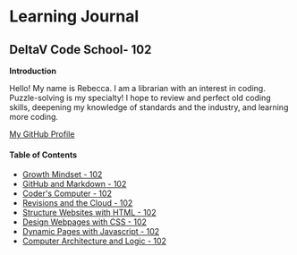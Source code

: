 # Learning Journal

## DeltaV Code School- 102

**Introduction**

Hello!  My name is Rebecca.  I am a librarian with an interest in coding.  Puzzle-solving is my specialty!  I hope to review and perfect old coding skills, deepening my knowledge of standards and the industry, and learning more coding.  

[My GitHub Profile](https://github.com/vernre01)


#### Table of Contents
- [Growth Mindset - 102](/Growth_Mindset.md)
- [GitHub and Markdown - 102](/MarkDownLesson.md)
- [Coder's Computer - 102](/Coders_Computer.md)
- [Revisions and the Cloud - 102](/Revision_and_the_Cloud.md)
- [Structure Websites with HTML - 102](/Structure_Websites_with_HTML.md)
- [Design Webpages with CSS - 102](/Design_Webpages_with_CSS.md)
- [Dynamic Pages with Javascript - 102](/Dynamic_Pages_with_Javascript.md)
- [Computer Architecture and Logic - 102](/Computer_Architecture_and_Logic.md)